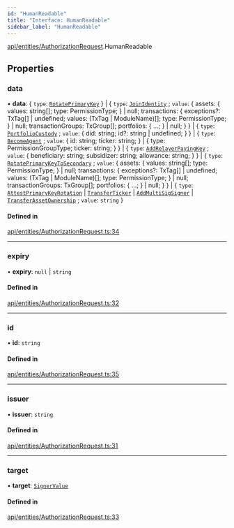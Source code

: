 ```yaml
---
id: "HumanReadable"
title: "Interface: HumanReadable"
sidebar_label: "HumanReadable"
---
```


[api/entities/AuthorizationRequest](../../../../../modules/API/Entities/AuthorizationRequest/AuthorizationRequest.md).HumanReadable

## Properties

### data

• **data**: { `type`: [`RotatePrimaryKey`](../../../../../enums/Types/AuthorizationType/AuthorizationType.md#rotateprimarykey)  } \| { `type`: [`JoinIdentity`](../../../../../enums/Types/AuthorizationType/AuthorizationType.md#joinidentity) ; `value`: { assets: { values: string[]; type: PermissionType; } \| null; transactions: { exceptions?: TxTag[] \| undefined; values: (TxTag \| ModuleName)[]; type: PermissionType; } \| null; transactionGroups: TxGroup[]; portfolios: { ...; } \| null; }  } \| { `type`: [`PortfolioCustody`](../../../../../enums/Types/AuthorizationType/AuthorizationType.md#portfoliocustody) ; `value`: { did: string; id?: string \| undefined; }  } \| { `type`: [`BecomeAgent`](../../../../../enums/Types/AuthorizationType/AuthorizationType.md#becomeagent) ; `value`: { id: string; ticker: string; } \| { type: PermissionGroupType; ticker: string; }  } \| { `type`: [`AddRelayerPayingKey`](../../../../../enums/Types/AuthorizationType/AuthorizationType.md#addrelayerpayingkey) ; `value`: { beneficiary: string; subsidizer: string; allowance: string; }  } \| { `type`: [`RotatePrimaryKeyToSecondary`](../../../../../enums/Types/AuthorizationType/AuthorizationType.md#rotateprimarykeytosecondary) ; `value`: { assets: { values: string[]; type: PermissionType; } \| null; transactions: { exceptions?: TxTag[] \| undefined; values: (TxTag \| ModuleName)[]; type: PermissionType; } \| null; transactionGroups: TxGroup[]; portfolios: { ...; } \| null; }  } \| { `type`: [`AttestPrimaryKeyRotation`](../../../../../enums/Types/AuthorizationType/AuthorizationType.md#attestprimarykeyrotation) \| [`TransferTicker`](../../../../../enums/Types/AuthorizationType/AuthorizationType.md#transferticker) \| [`AddMultiSigSigner`](../../../../../enums/Types/AuthorizationType/AuthorizationType.md#addmultisigsigner) \| [`TransferAssetOwnership`](../../../../../enums/Types/AuthorizationType/AuthorizationType.md#transferassetownership) ; `value`: `string`  }

#### Defined in

[api/entities/AuthorizationRequest.ts:34](https://github.com/F-OBrien/polymesh-sdk/blob/012f1745/src/api/entities/AuthorizationRequest.ts#L34)

___

### expiry

• **expiry**: ``null`` \| `string`

#### Defined in

[api/entities/AuthorizationRequest.ts:32](https://github.com/F-OBrien/polymesh-sdk/blob/012f1745/src/api/entities/AuthorizationRequest.ts#L32)

___

### id

• **id**: `string`

#### Defined in

[api/entities/AuthorizationRequest.ts:35](https://github.com/F-OBrien/polymesh-sdk/blob/012f1745/src/api/entities/AuthorizationRequest.ts#L35)

___

### issuer

• **issuer**: `string`

#### Defined in

[api/entities/AuthorizationRequest.ts:31](https://github.com/F-OBrien/polymesh-sdk/blob/012f1745/src/api/entities/AuthorizationRequest.ts#L31)

___

### target

• **target**: [`SignerValue`](../../../../Types/SignerValue/SignerValue.md)

#### Defined in

[api/entities/AuthorizationRequest.ts:33](https://github.com/F-OBrien/polymesh-sdk/blob/012f1745/src/api/entities/AuthorizationRequest.ts#L33)

